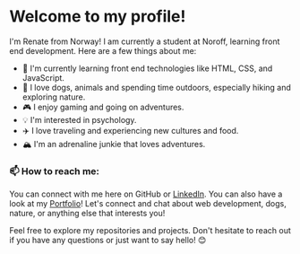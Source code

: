 # Welcome to my profile!

I'm Renate from Norway! I am  currently a student at Noroff, learning front end development. Here are a few things about me:

- 🌱 I'm currently learning front end technologies like HTML, CSS, and JavaScript.
- 🐶 I love dogs, animals and spending time outdoors, especially hiking and exploring nature.
- 🎮 I enjoy gaming and going on adventures.
- 💡 I'm interested in psychology.
- ✈️ I love traveling and experiencing new cultures and food.
- 🏔️ I'm an adrenaline junkie that loves adventures.

### 📫 How to reach me:

You can connect with me here on GitHub or [LinkedIn](www.linkedin.com/in/renate-c-yooyued-94091424b). You can also have a look at my [Portfolio](https://renayoo.github.io/portfolio/)! Let's connect and chat about web development, dogs, nature, or anything else that interests you!

Feel free to explore my repositories and projects. Don't hesitate to reach out if you have any questions or just want to say hello! 😊
